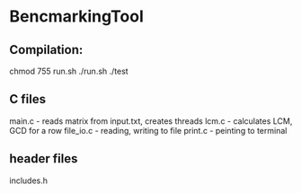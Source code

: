 # BencmarkingTool

## Compilation:
chmod 755 run.sh
./run.sh
./test

## C files
main.c - reads matrix from input.txt, creates threads
lcm.c - calculates LCM, GCD for a row
file_io.c - reading, writing to file
print.c - peinting to terminal

## header files
includes.h
